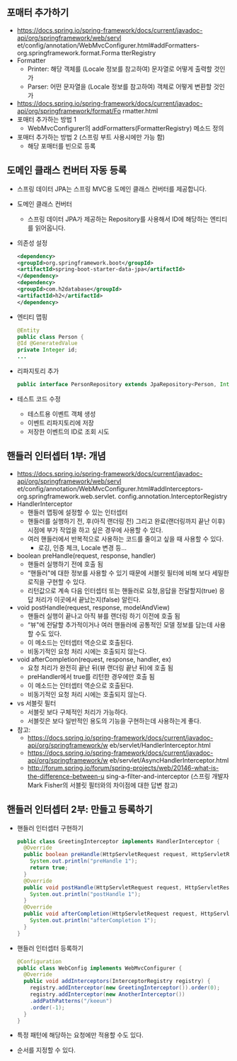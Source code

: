 ## 포매터 추가하기
- https://docs.spring.io/spring-framework/docs/current/javadoc-api/org/springframework/web/servl et/config/annotation/WebMvcConfigurer.html#addFormatters-org.springframework.format.Forma tterRegistry 
- Formatter 
    * Printer: 해당 객체를 (Locale 정보를 참고하여) 문자열로 어떻게 출력할 것인가
    * Parser: 어떤 문자열을 (Locale 정보를 참고하여) 객체로 어떻게 변환할 것인가 
- https://docs.spring.io/spring-framework/docs/current/javadoc-api/org/springframework/format/Fo rmatter.html 
- 포매터 추가하는 방법 1 
    * WebMvcConfigurer의 addFormatters(FormatterRegistry) 메소드 정의 
- 포매터 추가하는 방법 2 (스프링 부트 사용시에만 가능 함) 
    * 해당 포매터를 빈으로 등록

## 도메인 클래스 컨버터 자동 등록
- 스프링 데이터 JPA는 스프링 MVC용 도메인 클래스 컨버터를 제공합니다.
- 도메인 클래스 컨버터 
  * 스프링 데이터 JPA가 제공하는 Repository를 사용해서 ID에 해당하는 엔티티를 읽어옵니다. 
- 의존성 설정 

  ```xml
  <dependency> 
  <groupId>org.springframework.boot</groupId> 
  <artifactId>spring-boot-starter-data-jpa</artifactId> 
  </dependency> 
  <dependency> 
  <groupId>com.h2database</groupId> 
  <artifactId>h2</artifactId> 
  </dependency>
  ```

- 엔티티 맵핑 

  ```java
  @Entity 
  public class Person { 
  @Id @GeneratedValue 
  private Integer id; 
  ...
  
  ```

- 리파지토리 추가 

  ```java
  public interface PersonRepository extends JpaRepository<Person, Integer> { }
  ```

- 테스트 코드 수정 
  * 테스트용 이벤트 객체 생성 
  * 이벤트 리파지토리에 저장 
  * 저장한 이벤트의 ID로 조회 시도

## 핸들러 인터셉터 1부: 개념
- https://docs.spring.io/spring-framework/docs/current/javadoc-api/org/springframework/web/servl et/config/annotation/WebMvcConfigurer.html#addInterceptors-org.springframework.web.servlet. config.annotation.InterceptorRegistry 
- HandlerInterceptor 
  * 핸들러 맵핑에 설정할 수 있는 인터셉터 
  * 핸들러를 실행하기 전, 후(아직 랜더링 전) 그리고 완료(랜더링까지 끝난 이후) 시점에 부가 작업을 하고 싶은 경우에 사용할 수 있다. 
  * 여러 핸들러에서 반복적으로 사용하는 코드를 줄이고 싶을 때 사용할 수 있다. 
    * 로깅, 인증 체크, Locale 변경 등... 
- boolean preHandle(request, response, handler) 
  * 핸들러 실행하기 전에 호출 됨 
  * “핸들러"에 대한 정보를 사용할 수 있기 때문에 서블릿 필터에 비해 보다 세밀한 로직을 구현할 수 있다.
  * 리턴값으로 계속 다음 인터셉터 또는 핸들러로 요청,응답을 전달할지(true) 응답 처리가 이곳에서 끝났는지(false) 알린다. 
- void postHandle(request, response, modelAndView) 
  * 핸들러 실행이 끝나고 아직 뷰를 랜더링 하기 이전에 호출 됨 
  * “뷰"에 전달할 추가적이거나 여러 핸들러에 공통적인 모델 정보를 담는데 사용할 수도 있다. 
  * 이 메소드는 인터셉터 역순으로 호출된다. 
  * 비동기적인 요청 처리 시에는 호출되지 않는다.
- void afterCompletion(request, response, handler, ex) 
  * 요청 처리가 완전히 끝난 뒤(뷰 랜더링 끝난 뒤)에 호출 됨 
  * preHandler에서 true를 리턴한 경우에만 호출 됨
  * 이 메소드는 인터셉터 역순으로 호출된다. 
  * 비동기적인 요청 처리 시에는 호출되지 않는다. 
- vs 서블릿 필터
  * 서블릿 보다 구체적인 처리가 가능하다. 
  * 서블릿은 보다 일반적인 용도의 기능을 구현하는데 사용하는게 좋다. 
- 참고: 
  * https://docs.spring.io/spring-framework/docs/current/javadoc-api/org/springframework/w eb/servlet/HandlerInterceptor.html 
  * https://docs.spring.io/spring-framework/docs/current/javadoc-api/org/springframework/w eb/servlet/AsyncHandlerInterceptor.html
  * http://forum.spring.io/forum/spring-projects/web/20146-what-is-the-difference-between-u sing-a-filter-and-interceptor (스프링 개발자 Mark Fisher의 서블릿 필터와의 차이점에 대한 답변 참고)

## 핸들러 인터셉터 2부: 만들고 등록하기 
- 핸들러 인터셉터 구현하기 

  ```java
  public class GreetingInterceptor implements HandlerInterceptor { 
    @Override 
    public boolean preHandle(HttpServletRequest request, HttpServletResponse response, Object handler) throws Exception { 
      System.out.println("preHandle 1"); 
      return true; 
    } 
    @Override 
    public void postHandle(HttpServletRequest request, HttpServletResponse response, Object handler, ModelAndView modelAndView) throws Exception { 
      System.out.println("postHandle 1"); 
    } 
    @Override 
    public void afterCompletion(HttpServletRequest request, HttpServletResponse response, Object handler, Exception ex) throws Exception { 
      System.out.println("afterCompletion 1"); 
    } 
  }
  
  ```

- 핸들러 인터셉터 등록하기 

  ```java
  @Configuration 
  public class WebConfig implements WebMvcConfigurer { 
    @Override 
    public void addInterceptors(InterceptorRegistry registry) { 
      registry.addInterceptor(new GreetingInterceptor()).order(0); 
      registry.addInterceptor(new AnotherInterceptor()) 
      .addPathPatterns("/keeun") 
      .order(-1); 
    } 
  }
  
  ```

- 특정 패턴에 해당하는 요청에만 적용할 수도 있다. 
- 순서를 지정할 수 있다.